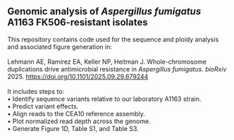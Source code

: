 ## Genomic analysis of *Aspergillus fumigatus* A1163 FK506-resistant isolates
This repository contains code used for the sequence and ploidy analysis and associated figure generation in: \
\
Lehmann AE, Ramírez EA, Keller NP, Heitman J. Whole-chromosome duplications drive antimicrobial resistance in *Aspergillus fumigatus*.
*bioRxiv* 2025. https://doi.org/10.1101/2025.09.29.679244 \
\
It includes steps to: \
  • Identify sequence variants relative to our laboratory A1163 strain. \
  • Predict variant effects. \
  • Align reads to the CEA10 reference assembly. \
  • Plot normalized read depth across the genome. \
  • Generate Figure 1D, Table S1, and Table S3.
